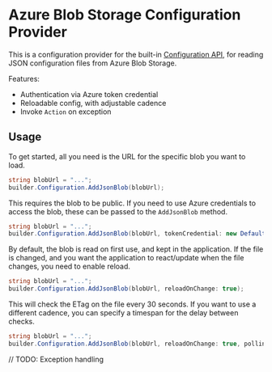 # Azure Blob Storage Configuration Provider
This is a configuration provider for the built-in [Configuration API](https://learn.microsoft.com/en-us/dotnet/core/extensions/configuration), for reading JSON configuration files from Azure Blob Storage.

Features:
- Authentication via Azure token credential
- Reloadable config, with adjustable cadence
- Invoke `Action` on exception

## Usage
To get started, all you need is the URL for the specific blob you want to load.

```csharp
string blobUrl = "...";
builder.Configuration.AddJsonBlob(blobUrl);
```

This requires the blob to be public. If you need to use Azure credentials to access the blob, these can be passed to the `AddJsonBlob` method.

```csharp
string blobUrl = "...";
builder.Configuration.AddJsonBlob(blobUrl, tokenCredential: new DefaultAzureCredential());
```

By default, the blob is read on first use, and kept in the application. If the file is changed, and you want the application to react/update when the file changes, you need to enable reload.

```csharp
string blobUrl = "...";
builder.Configuration.AddJsonBlob(blobUrl, reloadOnChange: true);
```

This will check the ETag on the file every 30 seconds. If you want to use a different cadence, you can specify a timespan for the delay between checks.

```csharp
string blobUrl = "...";
builder.Configuration.AddJsonBlob(blobUrl, reloadOnChange: true, pollingInterval: TimeSpan.FromMinutes(5));
```



// TODO: Exception handling